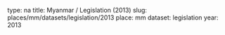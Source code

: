 type: na
title: Myanmar / Legislation (2013)
slug: places/mm/datasets/legislation/2013
place: mm
dataset: legislation
year: 2013
